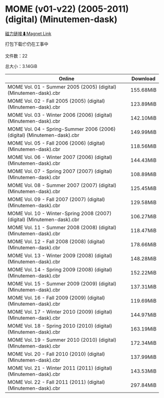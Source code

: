 # MOME (v01-v22) (2005-2011) (digital) (Minutemen-dask)

[磁力链接⬇Magnet Link](magnet:?xt=urn:btih:55481c20bb4876e8feedef9211b0e128247dfabd&dn=MOME%20%28v01-v22%29%20%282005-2011%29%20%28digital%29%20%28Minutemen-dask%29)

打包下载📦仍在工事中

文件数：22

总大小：3.14GiB

Online | Download
--- | ---
MOME Vol. 01 - Summer 2005 (2005) (digital) (Minutemen-dask).cbr | 155.68MiB
MOME Vol. 02 - Fall 2005 (2005) (digital) (Minutemen-dask).cbr | 123.89MiB
MOME Vol. 03 - Winter 2006 (2006) (digital) (Minutemen-dask).cbr | 142.10MiB
MOME Vol. 04 - Spring-Summer 2006 (2006) (digital) (Minutemen-dask).cbr | 149.99MiB
MOME Vol. 05 - Fall 2006 (2006) (digital) (Minutemen-dask).cbr | 118.56MiB
MOME Vol. 06 - Winter 2007 (2006) (digital) (Minutemen-dask).cbr | 144.43MiB
MOME Vol. 07 - Spring 2007 (2007) (digital) (Minutemen-dask).cbr | 108.89MiB
MOME Vol. 08 - Summer 2007 (2007) (digital) (Minutemen-dask).cbr | 125.45MiB
MOME Vol. 09 - Fall 2007 (2007) (digital) (Minutemen-dask).cbr | 129.58MiB
MOME Vol. 10 - Winter-Spring 2008 (2007) (digital) (Minutemen-dask).cbr | 106.27MiB
MOME Vol. 11 - Summer 2008 (2008) (digital) (Minutemen-dask).cbr | 118.47MiB
MOME Vol. 12 - Fall 2008 (2008) (digital) (Minutemen-dask).cbr | 178.66MiB
MOME Vol. 13 - Winter 2009 (2008) (digital) (Minutemen-dask).cbr | 148.28MiB
MOME Vol. 14 - Spring 2009 (2008) (digital) (Minutemen-dask).cbr | 152.22MiB
MOME Vol. 15 - Summer 2009 (2009) (digital) (Minutemen-dask).cbr | 137.31MiB
MOME Vol. 16 - Fall 2009 (2009) (digital) (Minutemen-dask).cbr | 119.69MiB
MOME Vol. 17 - Winter 2010 (2009) (digital) (Minutemen-dask).cbr | 144.97MiB
MOME Vol. 18 - Spring 2010 (2010) (digital) (Minutemen-dask).cbr | 163.19MiB
MOME Vol. 19 - Summer 2010 (2010) (digital) (Minutemen-dask).cbr | 172.34MiB
MOME Vol. 20 - Fall 2010 (2010) (digital) (Minutemen-dask).cbr | 137.99MiB
MOME Vol. 21 - Winter 2011 (2011) (digital) (Minutemen-dask).cbr | 143.53MiB
MOME Vol. 22 - Fall 2011 (2011) (digital) (Minutemen-dask).cbr | 297.84MiB